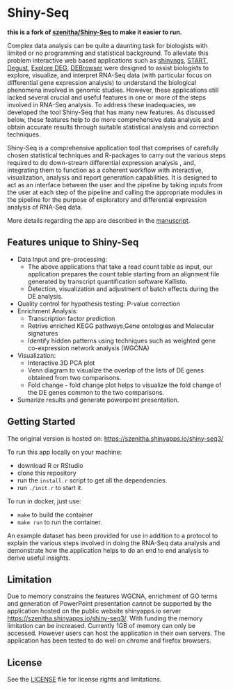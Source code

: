 # Shiny-Seq

**this is a fork of [szenitha/Shiny-Seq](https://github.com/szenitha/Shiny-Seq) to make it easier to run.**

Complex data analysis can be quite a daunting task for biologists with limited or no programming and statistical background. To alleviate this problem interactive web based applications such as [shinyngs](https://github.com/pinin4fjords/shinyngs), [START](https://github.com/jminnier/STARTapp), [Degust](http://victorian-bioinformatics-consortium.github.io/degust/), [Explore DEG](http://fgcz-shiny.uzh.ch/fgcz_exploreDEG_app/), [DEBrowser](https://bioconductor.org/packages/release/bioc/html/debrowser.html) were designed to assist biologists to explore, visualize, and interpret RNA-Seq data (with particular focus on differential gene expression analysis) to understand the biological phenomena involved in genomic studies. However, these applications still lacked several crucial and useful features in one or more of the steps involved in RNA-Seq analysis. To address these inadequacies, we developed the tool Shiny-Seq that has many new features. As discussed below, these features help to do more comprehensive data analysis and obtain accurate results through suitable statistical analysis and correction techniques. 

Shiny-Seq is a comprehensive application tool that comprises of carefully chosen statistical techniques and R-packages to carry out the various steps required to do down-stream differential expression analysis , and, integrating them to function as a coherent workflow with interactive, visualization, analysis and report generation capabilities. It is designed to act as an interface between the user and the pipeline by taking inputs from the user at each step of the pipeline and calling the appropriate modules in the pipeline for the purpose of exploratory and differential expression analysis of RNA-Seq data. 

More details regarding the app are described in the [manuscript](https://github.com/szenitha/Shiny-Seq/blob/master/Shiny-Seq_manuscript.pdf).

## Features unique to Shiny-Seq
- Data Input and pre-processing:
  - The above applications that take a read count table as input, our application prepares the count table starting from an alignment file generated by transcript quantification software Kallisto.
  - Detection, visualization and adjustment of batch effects during the DE analysis.
- Quality control for hypothesis testing: P-value correction
- Enrichment Analysis:
  - Transcription factor prediction
  - Retrive enriched KEGG pathways,Gene ontologies and Molecular signatures
  - Identify hidden patterns using techniques such as weighted gene co-expression network analysis (WGCNA)
- Visualization:
  - Interactive 3D PCA plot
  - Venn diagram to visualize the overlap of the lists of DE genes obtained from two comparisons.
  - Fold change - fold change plot helps to visualize the fold change of the DE genes common to the two comparisons.
- Sumarize results and generate powerpoint presentation.

## Getting Started

The original version is hosted on: https://szenitha.shinyapps.io/shiny-seq3/

To run this app locally on your machine:

* download R or RStudio
* clone this repository
* run the `install.r` script to get all the dependencies.
* run `./init.r` to start it.

To run in docker, just use:
* `make` to build the container
* `make run` to run the container.

An example dataset has been provided for use in addition to a protocol to explain the various steps involved in doing the RNA-Seq data
analysis and demonstrate how the application helps to do an end to end analysis to derive useful insights.

## Limitation

Due to memory constrains the features WGCNA, enrichment of GO terms and generation of PowerPoint presentation cannot be supported by the application hosted on the public website shinyapps.io server https://szenitha.shinyapps.io/shiny-seq3/. With funding the memory limitation can be increased. Currently 1GB of memory can only be accessed. However users can host the application in their own servers. The application has been tested to do well on chrome and firefox browsers.
 

## License
See the [LICENSE](https://github.com/szenitha/Shiny-Seq/blob/master/LICENSE.txt) file for license rights and limitations.

